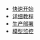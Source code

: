 - [快速开始](/zh-cn/quick_start.md)
- [详细教程](/zh-cn/tutorial.md)
- [生产部署](/zh-cn/production.md)
- [模型监控](/zh-cn/monitoring.md)
